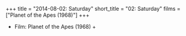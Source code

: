 +++
title = "2014-08-02: Saturday"
short_title = "02: Saturday"
films = ["Planet of the Apes (1968)"]
+++


* Film: Planet of the Apes (1968) +
